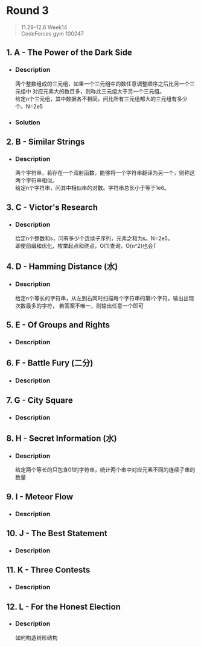 # Round 3
>11.29-12.6 Week14  
CodeForces gym 100247

## 1. A - The Power of the Dark Side

* ### Description  
  两个整数组成的三元组，如果一个三元组中的数任意调整顺序之后比另一个三元组中
对应元素大的数目多，则称此三元组大于另一个三元组。  
给定n个三元组，其中数据各不相同，问比所有三元组都大的三元组有多少个。N=2e5

* ### Solution

## 2. B - Similar Strings 

* ### Description  
  两个字符串，若存在一个双射函数，能够将一个字符串翻译为另一个，则称这两个字符串相似。  
给定n个字符串，问其中相似串的对数。字符串总长小于等于1e6。

## 3. C - Victor's Research 

* ### Description  
  给定n个整数和s，问有多少个连续子序列，元素之和为s。N=2e5。    
即使前缀和优化，枚举起点和终点，O(1)查询，O(n^2)也会T

## 4. D - Hamming Distance (水) 

* ### Description  
  给定n个等长的字符串，从左到右同时扫描每个字符串的第i个字符，输出出现次数最多的字符，
若答案不唯一，则输出任意一个即可  

## 5. E - Of Groups and Rights
* ### Description

## 6. F - Battle Fury (二分)
* ### Description  

## 7. G - City Square
* ### Description

## 8. H - Secret Information (水) 

* ### Description  
  给定两个等长的只包含01的字符串，统计两个串中对应元素不同的连续子串的数量
## 9. I - Meteor Flow
* ### Description  

## 10. J - The Best Statement
* ### Description  

## 11. K - Three Contests
* ### Description  

## 12. L - For the Honest Election

* ### Description  
  如何构造树形结构
